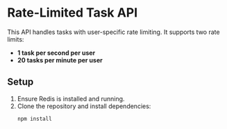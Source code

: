 # Rate-Limited Task API

This API handles tasks with user-specific rate limiting. It supports two rate limits:
- **1 task per second per user**
- **20 tasks per minute per user**

## Setup

1. Ensure Redis is installed and running.
2. Clone the repository and install dependencies:
   ```bash
   npm install

